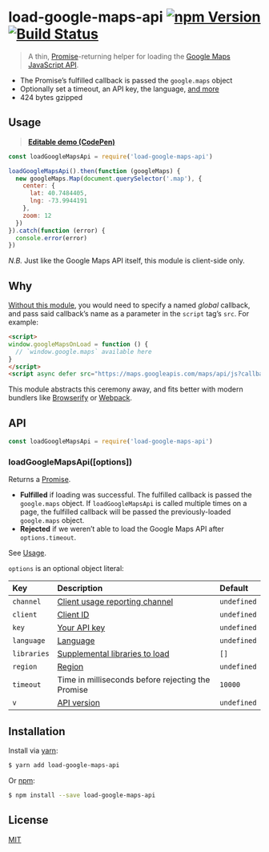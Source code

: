 # load-google-maps-api [![npm Version](http://img.shields.io/npm/v/load-google-maps-api.svg?style=flat)](https://www.npmjs.com/package/load-google-maps-api) [![Build Status](https://img.shields.io/travis/yuanqing/load-google-maps-api.svg?branch=master&style=flat)](https://travis-ci.org/yuanqing/load-google-maps-api)

> A thin, [Promise](https://developers.google.com/web/fundamentals/primers/promises)-returning helper for loading the [Google Maps JavaScript API](https://developers.google.com/maps/documentation/javascript/).

- The Promise&rsquo;s fulfilled callback is passed the `google.maps` object
- Optionally set a timeout, an API key, the language, [and more](#loadgooglemapsapioptions)
- 424 bytes gzipped

## Usage

> [**Editable demo (CodePen)**](https://codepen.io/lyuanqing/pen/YeYBrN)

```js
const loadGoogleMapsApi = require('load-google-maps-api')

loadGoogleMapsApi().then(function (googleMaps) {
  new googleMaps.Map(document.querySelector('.map'), {
    center: {
      lat: 40.7484405,
      lng: -73.9944191
    },
    zoom: 12
  })
}).catch(function (error) {
  console.error(error)
})
```

*N.B.* Just like the Google Maps API itself, this module is client-side only.

## Why

[Without this module](https://developers.google.com/maps/documentation/javascript/tutorial#Loading_the_Maps_API), you would need to specify a named *global* callback, and pass said callback&rsquo;s name as a parameter in the `script` tag&rsquo;s `src`. For example:

```html
<script>
window.googleMapsOnLoad = function () {
  // `window.google.maps` available here
}
</script>
<script async defer src="https://maps.googleapis.com/maps/api/js?callback=googleMapsOnLoad"></script>
```

This module abstracts this ceremony away, and fits better with modern bundlers like [Browserify](http://browserify.org/) or [Webpack](https://webpack.github.io/).

## API

```js
const loadGoogleMapsApi = require('load-google-maps-api')
```

### loadGoogleMapsApi([options])

Returns a [Promise](https://developer.mozilla.org/en-US/docs/Web/JavaScript/Reference/Global_Objects/Promise).

- **Fulfilled** if loading was successful. The fulfilled callback is passed the `google.maps` object. If `loadGoogleMapsApi` is called multiple times on a page, the fulfilled callback will be passed the previously-loaded `google.maps` object.
- **Rejected** if we weren&rsquo;t able to load the Google Maps API after `options.timeout`.

See [Usage](#usage).

`options` is an optional object literal:

  Key | Description | Default
  :--|:--|:--
  `channel` | [Client usage reporting channel](https://developers.google.com/maps/premium/reports/usage-reports#channels) | `undefined`
  `client` | [Client ID](https://developers.google.com/maps/documentation/javascript/get-api-key#specifying-a-client-id-when-loading-the-api) | `undefined`
  `key` | [Your API key](https://developers.google.com/maps/documentation/javascript/get-api-key#step-2-add-the-api-key-to-your-application) | `undefined`
  `language` | [Language](https://developers.google.com/maps/documentation/javascript/localization#Language) | `undefined`
  `libraries` | [Supplemental libraries to load](https://developers.google.com/maps/documentation/javascript/libraries) | `[]`
  `region` | [Region](https://developers.google.com/maps/documentation/javascript/localization#Region) | `undefined`
  `timeout` | Time in milliseconds before rejecting the Promise | `10000`
  `v` | [API version](https://developers.google.com/maps/documentation/javascript/versions) | `undefined`

## Installation

Install via [yarn](https://yarnpkg.com):

```sh
$ yarn add load-google-maps-api
```

Or [npm](https://npmjs.com):

```sh
$ npm install --save load-google-maps-api
```

## License

[MIT](LICENSE.md)
